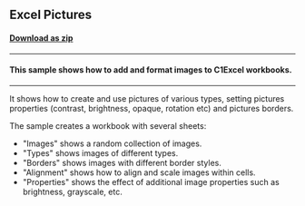 ## Excel Pictures
#### [Download as zip](https://grapecity.github.io/DownGit/#/home?url=https://github.com/GrapeCity/ComponentOne-Service-Components-Samples/tree/master/Excel/ExcelPictures)
____
#### This sample shows how to add and format images to C1Excel workbooks.
____
It shows how to create and use pictures of various types, setting pictures properties (contrast, brightness, opaque, rotation etc) and pictures borders.

The sample creates a workbook with several sheets:

* "Images" shows a random collection of images.
* "Types" shows images of different types.
* "Borders" shows images with different border styles.
* "Alignment" shows how to align and scale images within cells.
* "Properties" shows the effect of additional image properties such as brightness, grayscale, etc.
